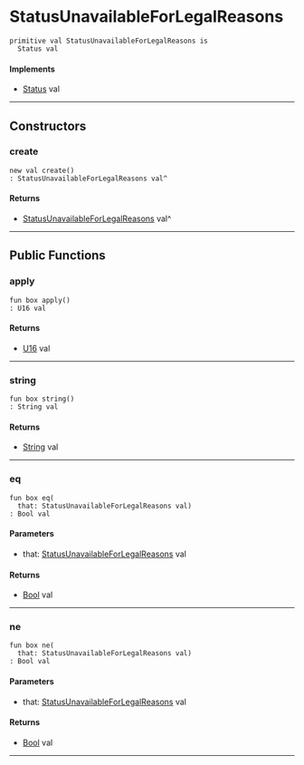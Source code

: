 # StatusUnavailableForLegalReasons

```pony
primitive val StatusUnavailableForLegalReasons is
  Status val
```

#### Implements

* [Status](net-http-Status) val

---

## Constructors

### create

```pony
new val create()
: StatusUnavailableForLegalReasons val^
```

#### Returns

* [StatusUnavailableForLegalReasons](net-http-StatusUnavailableForLegalReasons) val^

---

## Public Functions

### apply

```pony
fun box apply()
: U16 val
```

#### Returns

* [U16](builtin-U16) val

---

### string

```pony
fun box string()
: String val
```

#### Returns

* [String](builtin-String) val

---

### eq

```pony
fun box eq(
  that: StatusUnavailableForLegalReasons val)
: Bool val
```
#### Parameters

*   that: [StatusUnavailableForLegalReasons](net-http-StatusUnavailableForLegalReasons) val

#### Returns

* [Bool](builtin-Bool) val

---

### ne

```pony
fun box ne(
  that: StatusUnavailableForLegalReasons val)
: Bool val
```
#### Parameters

*   that: [StatusUnavailableForLegalReasons](net-http-StatusUnavailableForLegalReasons) val

#### Returns

* [Bool](builtin-Bool) val

---

